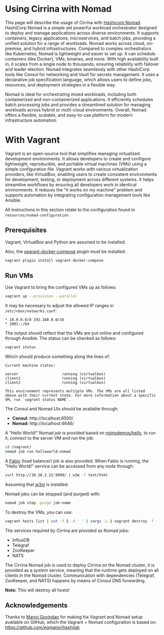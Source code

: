 # Using Cirrina with Nomad

This page will describe the usage of Cirrina with [Hashicorp Nomad](https://www.nomadproject.io/). HashiCorp Nomad is a simple yet powerful
workload orchestrator designed to deploy and manage applications across diverse environments. It supports containers, legacy applications,
microservices, and batch jobs, providing a unified solution for a range of workloads. Nomad works across cloud, on-premise, and hybrid
infrastructures. Compared to complex orchestrators like Kubernetes, Nomad is lightweight and easier to set up. It can schedule containers
(like Docker), VMs, binaries, and more. With high availability built in, it scales from a single node to thousands, ensuring reliability
with failover and leader election. Nomad integrates seamlessly with other HashiCorp tools like Consul for networking and Vault for secrets
management. It uses a declarative job specification language, which allows users to define jobs, resources, and deployment strategies in a
flexible way.

Nomad is ideal for orchestrating mixed workloads, including both containerized and non-containerized applications. It efficiently schedules
batch processing jobs and provides a streamlined solution for managing workloads across hybrid or multi-cloud environments. Overall, Nomad
offers a flexible, scalable, and easy-to-use platform for modern infrastructure automation.

# With Vagrant

Vagrant is an open-source tool that simplifies managing virtualized development environments. It allows developers to create and configure
lightweight, reproducible, and portable virtual machines (VMs) using a simple configuration file. Vagrant works with various virtualization
providers, like VirtualBox, enabling users to create consistent environments for development, testing, or deployment across different
systems. It helps streamline workflows by ensuring all developers work in identical environments. It reduces the "it works on my machine"
problem and supports automation by integrating configuration management tools like Ansible.

All instructions in this section relate to the configuration found in `resources/nomad-configuration`.

## Prerequisites

Vagrant, VirtualBox and Python are assumed to be installed.

Also, the [vagrant-docker-compose](https://github.com/leighmcculloch/vagrant-docker-compose) plugin must be installed:

```bash
vagrant plugin install vagrant-docker-compose
```

## Run VMs

Use Vagrant to bring the configured VMs up as follows:

```bash
vagrant up --provision --parallel
```

It may be necessary to adjust the allowed IP ranges in `/etc/vbox/networks.conf`:

```
* 10.0.0.0/8 192.168.0.0/16
* 2001::/64
```

The output should reflect that the VMs are put online and configured through Ansible. The status can be checked as follows:

```bash
vagrant status
````

Which should produce something along the lines of:

```
Current machine states:

server                    running (virtualbox)
client1                   running (virtualbox)
client2                   running (virtualbox)

This environment represents multiple VMs. The VMs are all listed
above with their current state. For more information about a specific
VM, run `vagrant status NAME`.
```

The Consul and Nomad UIs should be available through:

- **Consul**: http://localhost:8500/
- **Nomad**: http://localhost:4646/

A "Hello World!" Nomad job is provided based on [nginxdemos/hello](https://hub.docker.com/r/nginxdemos/hello/), to run it, connect to the
server VM and run the job:

```bash
cd /vagrant/
nomad job run helloworld.nomad
```

A [Fabio](https://fabiolb.net/) (load balancer) job is also provided. When Fabio is running, the "Hello World!" service can be accessed from
any node through:

```bash
curl http://10.10.2.21:9999/ | w3m -T text/html
```

Assuming that [w3m](https://w3m.sourceforge.net/) is installed.

Nomad jobs can be stopped (and purged) with:

```bash
nomad job stop -purge job-name
```

To destroy the VMs, you can use:

```bash
vagrant hosts list | cut -f 2 -d ' ' | xargs -L 1 vagrant destroy -f --no-tty
```

The services required by Cirrina are provided as Nomad jobs:

- InfluxDB
- Telegraf
- ZooKeeper
- NATS

The Cirrina Nomad job is used to deploy Cirrina on the Nomad cluster, it is provided as a _system_ service, meaning that the runtime gets
deployed on all clients in the Nomad cluster. Communication with dependencies (Telegraf, ZooKeeper, and NATS) happens by means of Consul
DNS forwarding.

**Note:** This will destroy all hosts!

## Acknowledgements

Thanks to [Manoj Govindan](https://github.com/egmanoj) for making his Vagrant and Nomad setup available on GitHub, which the Vagrant + Nomad
configuration is based on: https://github.com/egmanoj/hashilab